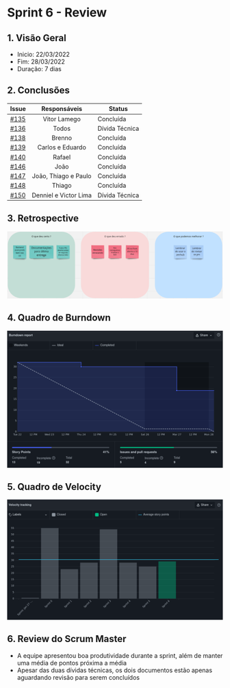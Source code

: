 # Sprint 6 - Review

## 1. Visão Geral
- Inicio: 22/03/2022
- Fim: 28/03/2022
- Duração: 7 dias
 
## 2. Conclusões
<center>

| Issue | Responsáveis | Status
|--|:-:|--|
|[#135](https://github.com/UnBArqDsw2021-2/2021.2_G4_CadernetaDeCampoDigital_docs/issues/135)|Vitor Lamego|Concluída|
|[#136](https://github.com/UnBArqDsw2021-2/2021.2_G4_CadernetaDeCampoDigital_docs/issues/136)|Todos|Dívida Técnica|
|[#138](https://github.com/UnBArqDsw2021-2/2021.2_G4_CadernetaDeCampoDigital_docs/issues/138)|Brenno|Concluída|
|[#139](https://github.com/UnBArqDsw2021-2/2021.2_G4_CadernetaDeCampoDigital_docs/issues/139)|Carlos e Eduardo|Concluída|
|[#140](https://github.com/UnBArqDsw2021-2/2021.2_G4_CadernetaDeCampoDigital_docs/issues/140)|Rafael|Concluída|
|[#146](https://github.com/UnBArqDsw2021-2/2021.2_G4_CadernetaDeCampoDigital_docs/issues/146)|João|Concluída|
|[#147](https://github.com/UnBArqDsw2021-2/2021.2_G4_CadernetaDeCampoDigital_docs/issues/147)|João, Thiago e Paulo|Concluída|
|[#148](https://github.com/UnBArqDsw2021-2/2021.2_G4_CadernetaDeCampoDigital_docs/issues/148)|Thiago|Concluída|
|[#150](https://github.com/UnBArqDsw2021-2/2021.2_G4_CadernetaDeCampoDigital_docs/issues/150)|Denniel e Victor Lima|Dívida Técnica|

</center>

## 3. Retrospective
<img src="../../assets/sprints/retrospective_6.png" class="zoom"/>

## 4. Quadro de Burndown
<img src="../../assets/sprints/burndown_6.png" class="zoom"/>

## 5. Quadro de Velocity
<img src="../../assets/sprints/velocity_6.png" class="zoom"/>

## 6. Review do Scrum Master
- A equipe apresentou boa produtividade durante a sprint, além de manter uma média de pontos próxima a média 
- Apesar das duas dívidas técnicas, os dois documentos estão apenas aguardando revisão para serem concluídos


<!-- COPIA E COLA TEMPLATE. REGEX: :s:numero_issue:10:g -->
<!-- |[#numero_issue](https://github.com/UnBArqDsw2021-2/2021.2_G4_CadernetaDeCampoDigital_docs/issues/numero_issue)|João|Concluída|
|[#numero_issue](https://github.com/UnBArqDsw2021-2/2021.2_G4_CadernetaDeCampoDigital_docs/issues/numero_issue)|Carlos|Concluída|
|[#numero_issue](https://github.com/UnBArqDsw2021-2/2021.2_G4_CadernetaDeCampoDigital_docs/issues/numero_issue)|Vitor Lamego|Concluída|
|[#numero_issue](https://github.com/UnBArqDsw2021-2/2021.2_G4_CadernetaDeCampoDigital_docs/issues/numero_issue)|Thiago|Concluída|
|[#numero_issue](https://github.com/UnBArqDsw2021-2/2021.2_G4_CadernetaDeCampoDigital_docs/issues/numero_issue)|Victor Lima|Concluída|
|[#numero_issue](https://github.com/UnBArqDsw2021-2/2021.2_G4_CadernetaDeCampoDigital_docs/issues/numero_issue)|Brenno|Concluída|
|[#numero_issue](https://github.com/UnBArqDsw2021-2/2021.2_G4_CadernetaDeCampoDigital_docs/issues/numero_issue)|Paulo|Concluída|
|[#numero_issue](https://github.com/UnBArqDsw2021-2/2021.2_G4_CadernetaDeCampoDigital_docs/issues/numero_issue)|Rafael|Concluída|
|[#numero_issue](https://github.com/UnBArqDsw2021-2/2021.2_G4_CadernetaDeCampoDigital_docs/issues/numero_issue)|Denniel|Concluída|
|[#numero_issue](https://github.com/UnBArqDsw2021-2/2021.2_G4_CadernetaDeCampoDigital_docs/issues/numero_issue)|Eduardo|Concluída| -->

